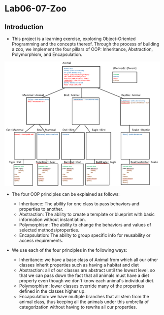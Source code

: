 # Lab06-07-Zoo

## Introduction
- This project is a learning exercise, exploring Object-Oriented Programming and the concepts thereof. Through the process of building a zoo, we implement the four pillars of OOP: Inheritance, Abstraction, Polymorphism, and Encapsulation.

![Zoo Diagram](https://github.com/shifted7/Lab06-07-Zoo/blob/master/assets/Zoo%20Diagram.png)


- The four OOP principles can be explained as follows:
  - Inheritance: The ability for one class to pass behaviors and properties to another.
  - Abstraction: The ability to create a template or blueprint with basic information without instantiation.
  - Polymorphism: The ability to change the behaviors and values of selected methods/properties.
  - Encapsulation: The ability to group specific info for reusability or access requirements.


- We use each of the four principles in the following ways:
  - Inheritance: we have a base class of Animal from which all our other classes inherit properties such as having a habitat and diet
  - Abstraction: all of our classes are abstract until the lowest level, so that we can pass down the fact that all animals must have a diet property even though we don't know each animal's individual diet.
  - Polymorphism: lower classes override many of the properties defined in the classes higher up.
  - Encapsulation: we have multiple branches that all stem from the animal class, thus keeping all the animals under this umbrella of categorization without having to rewrite all our properties.
